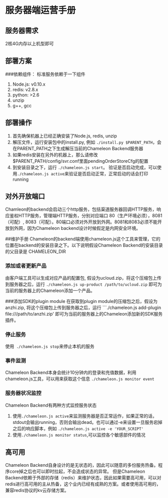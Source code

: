 # 服务器端运营手册

## 服务器需求
2核4G内存以上机型即可

## 部署方案

###依赖组件：
标准服务依赖于一下组件


1. Node.js: v0.10.x
2. redis: v2.8.x
3. python: >2.6
4. unzip
5. g++, gcc


## 部署操作

1. 首先确保机器上已经正确安装了Node.js, redis, unzip
2. 解压文件，运行安装包中的install.py, 例如 `./install.py $PARENT_PATH`，会在PARENT_PATH之下生成解压当前的Chameleon Backend服务器
3. 如果redis安装在另外的机器上，那么请修改$PARENT_PATH/config/svr.conf里面pendingOrderStoreCfg的配置 
4. 到安装目录之下，运行 ```./chameleon.js start```。 验证是否启动完成，可以使用``` ./chameleon.js active ```来验证是否启动正常，正常启动的话会打印running

## 对外开放端口
Chamleon的backend会启动三个http服务，包括渠道服务器回调HTTP服务，响应鉴权HTTP服务，管理端HTTP服务，分别对应端口 80（生产环境必须），8081（可配）, 8083（可配）。80端口必须对外开放到外网。8081和8083必须不能开放到外网，因为Chameleon backend设计时候假定是内网安全环境。

##维护手册
Chameleon的backend端使用chameleon.js这个工具来管理，它的位置在backend的安装目录之下。以下说明假设Chameleon Backend的安装目录的父目录是 CHAMELEON_DIR

### 添加或者更新产品
由客户端工具可以生成对应产品的配置包, 假设为ucloud.zip，将这个压缩包上传到服务器之后，运行 ```./chameleon.js up-product /path/to/ucloud.zip``` 即可为当前的服务器上的Chameleon添加一个产品。

###添加SDK的plugin module
在获取到plugin module的压缩包之后，假设为anzhi.zip, 将这个压缩包上传到服务器之后，运行 ```./chameleon.js add-plugin file:///path/to/anzhi.zip' 即可为当前的服务器上的Chameleon添加新的SDK服务插件。



### 停止服务
使用``` ./chameleon.js stop```来停止本机的服务

### 事件监测
Chameleon Backend本身会统计10分钟内的登录和充值数据，利用chameleon.js工具，可以用来获取这个信息
``` ./chameleon.js monitor event ```

### 服务器状况监控
Chameleon Backend有两种方式监控服务状态

1. 使用```./chameleon.js active```来监测服务器是否正常运作，如果正常的话，stdout会输出running，否则会输出dead。也可以通过-e来设置一旦服务宕掉之后的响应脚本，例如 ```./chameleon.js active -e 'YOUR_SCRIPT'```
2. 使用```./chameleon.js monitor status```,可以监控各个敏感部件的情况

## 高可用
Chameleon Backend自身设计的是无状态的，因此可以随意的多份服务热备。程序core掉之后也可以即时拉起，不会造成状态的异常。
但是Chameleon Backend依赖于外部的存储（redis）来维护状态，因此如果需要高可用，可以对redis进行高可用的主从热备，这个业内已经有成熟的方案。或者使用高可用的，兼容redis协议的kv云存储方案。

